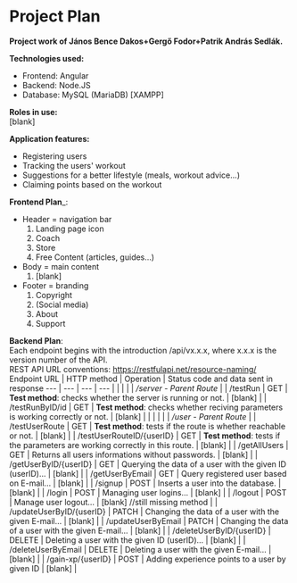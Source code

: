 # Project Plan
__Project work of János Bence Dakos+Gergő Fodor+Patrik András Sedlák.__

__Technologies used:__
- Frontend: Angular
- Backend: Node.JS
- Database: MySQL (MariaDB) [XAMPP]

__Roles in use:__  
[blank]

__Application features:__  
 - Registering users
 - Tracking the users' workout
 - Suggestions for a better lifestyle (meals, workout advice...)
 - Claiming points based on the workout

__Frontend Plan___:  
 - Header = navigation bar
   1. Landing page icon
   2. Coach
   3. Store
   4. Free Content (articles, guides...)
 - Body = main content
   1. [blank]
 - Footer = branding
   1. Copyright
   2. (Social media)
   3. About
   4. Support 

__Backend Plan__:  
Each endpoint begins with the introduction /api/vx.x.x, where x.x.x is the version number of the API.  
REST API URL conventions: https://restfulapi.net/resource-naming/
 Endpoint URL | HTTP method | Operation | Status code and data sent in response 
--- | --- | --- | --- 
| | | |
| _/server - Parent Route_ |
| /testRun | GET | __Test method__: checks whether the server is running or not. | [blank] |
| /testRunByID/id | GET | __Test method__: checks whether reciving parameters is working correctly or not. | [blank] |
| | | |
| _/user - Parent Route_ |
| /testUserRoute | GET | __Test method__: tests if the route is whether reachable or not. | [blank] |
| /testUserRouteID/{userID} | GET | __Test method__: tests if the parameters are working correctly in this route. | [blank] |
| /getAllUsers | GET | Returns all users informations without passwords. | [blank] |
| /getUserByID/{userID} | GET | Querying the data of a user with the given ID (userID)... | [blank] |
| /getUserByEmail | GET | Query registered user based on E-mail... | [blank] |
| /signup | POST | Inserts a user into the database. | [blank] |
| /login | POST | Managing user logins… | [blank] |
| /logout | POST | Manage user logout… | [blank] //still missing method |
| /updateUserByID/{userID} | PATCH | Changing the data of a user with the given E-mail... | [blank] |
| /updateUserByEmail | PATCH | Changing the data of a user with the given E-mail... | [blank] |
| /deleteUserByID/{userID} | DELETE | Deleting a user with the given ID (userID)... | [blank] |
| /deleteUserByEmail | DELETE | Deleting a user with the given E-mail... | [blank] |
| /gain-xp/{userID} | POST | Adding experience points to a user by given ID | [blank] |

